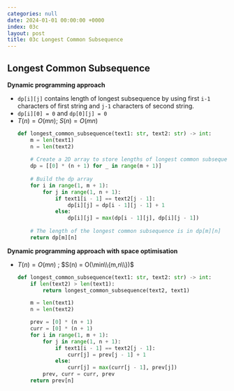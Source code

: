 ```yaml
---
categories: null
date: 2024-01-01 00:00:00 +0000
index: 03c
layout: post
title: 03c Longest Common Subsequence
---
```


## Longest Common Subsequence

**Dynamic programming approach**
-  `dp[i][j]` contains length of longest subsequence by using first `i-1` characters of first string and `j-1` characters of second string.
-  `dp[i][0] = 0` and `dp[0][j] = 0`
- $T(n) = O(mn)$; $S(n) = O(mn)$
    ```python
    def longest_common_subsequence(text1: str, text2: str) -> int:
        m = len(text1)
        n = len(text2)
        
        # Create a 2D array to store lengths of longest common subsequence.
        dp = [[0] * (n + 1) for _ in range(m + 1)]
        
        # Build the dp array
        for i in range(1, m + 1):
            for j in range(1, n + 1):
                if text1[i - 1] == text2[j - 1]:
                    dp[i][j] = dp[i - 1][j - 1] + 1
                else:
                    dp[i][j] = max(dp[i - 1][j], dp[i][j - 1])
        
        # The length of the longest common subsequence is in dp[m][n]
        return dp[m][n]
    ```
    
**Dynamic programming approach with space optimisation**
- $T(n) = O(mn)$ ; $S(n) = O(\min\\{m,n\\})$
    ```python
    def longest_common_subsequence(text1: str, text2: str) -> int:
        if len(text2) > len(text1):
            return longest_common_subsequence(text2, text1)

        m = len(text1)
        n = len(text2)

        prev = [0] * (n + 1)
        curr = [0] * (n + 1)
        for i in range(1, m + 1):
            for j in range(1, n + 1):
                if text1[i - 1] == text2[j - 1]:
                    curr[j] = prev[j - 1] + 1
                else:
                    curr[j] = max(curr[j - 1], prev[j])
            prev, curr = curr, prev
        return prev[n]
    ```